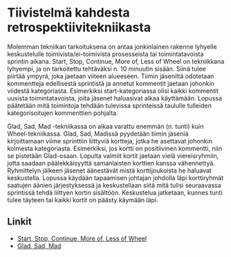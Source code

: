 # Tiivistelmä kahdesta retrospektiivitekniikasta

Molemman tekniikan tarkoituksena on antaa jonkinlainen rakenne lyhyelle keskustelulle toimivista/ei-toimivista prosesseista tai toimintatavoista sprintin aikana. 
Start, Stop, Continue, More of, Less of Wheel on tekniikkana lyhyempi, ja on tarkoitettu tehtäväksi n. 10 minuutin sisään. Siinä tulee piirtää ympyrä, joka jaetaan
viiteen alueeseen. Tiimin jäseniltä odotetaan kommentteja edellisestä sprintistä ja annetut kommentit jaetaan johonkin viidestä kategoriasta. Esimerkiksi
start-kategoriassa olisi kaikki kommentit uusista toimintatavoista, joita jäsenet haluasivat alkaa käyttämään. Lopussa päätetään mitä toimintoja tehdään tulevissa
sprinteissä taululle tulleiden kategorisoitujen kommenttien pohjalta.

Glad, Sad, Mad -tekniikassa on aikaa varattu enemmän (n. tunti) kuin Wheel-tekniikassa. Glad, Sad, Madissä pyydetään tiimin jäseniä kirjoittamaan viime sprinttiin
liittyviä kortteja, jotka he asettavat johonkin kolmesta kategoriasta. Esimerkiksi, jos kortti on positiivinen kommentti, niin se pistetään Glad-osaan. Lopulta valmiit kortit jaetaan vielä
viereisryhmiin, jotta saadaan päälekkäisyyttä samanlaisten korttien kanssa vähennettyä. Ryhmittelyn jälkeen jäsenet äänestävät mistä korttijoukoista he haluavat
keskustella. Lopussa käydään tapaamisen johtajan johdolla läpi korttiryhmät saatujen äänien järjestyksessä ja keskustellaan siitä mitä tulisi seuraavassa sprintissä
tehdä liittyen kortin sisältöön. Keskustelua jatketaan, kunnes tunti tulee täyteen tai kaikki kortit on päästy käymään läpi.

## Linkit
- [Start, Stop, Continue, More of, Less of Wheel](http://retrospectivewiki.org/index.php?title=Start,_Stop,_Continue,_More_of,_Less_of_Wheel)
- [Glad, Sad, Mad](http://retrospectivewiki.org/index.php?title=Glad,_Sad,_Mad)
